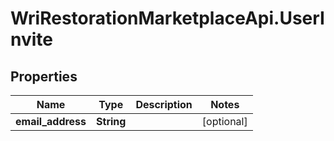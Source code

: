 # WriRestorationMarketplaceApi.UserInvite

## Properties
Name | Type | Description | Notes
------------ | ------------- | ------------- | -------------
**email_address** | **String** |  | [optional] 



